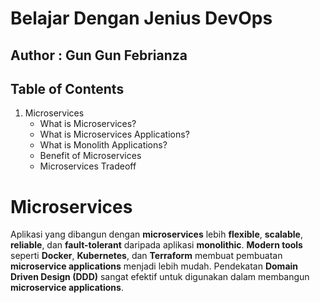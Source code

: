 # Belajar Dengan Jenius DevOps

## Author : Gun Gun Febrianza



## Table of Contents

1. Microservices
   - What is Microservices?
   - What is Microservices Applications?
   - What is Monolith Applications?
   - Benefit of Microservices
   - Microservices Tradeoff 



# Microservices

Aplikasi yang dibangun dengan **microservices** lebih **flexible**, **scalable**, **reliable**, dan **fault-tolerant** daripada aplikasi **monolithic**. **Modern tools** seperti **Docker**,  **Kubernetes**, dan **Terraform** membuat pembuatan **microservice applications** menjadi lebih mudah. Pendekatan **Domain Driven Design (DDD)** sangat efektif untuk digunakan dalam membangun **microservice applications**.





